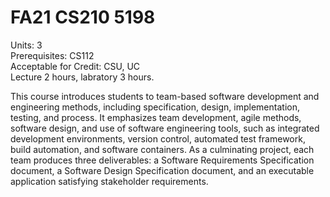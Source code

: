 # FA21 CS210 5198
Units: 3  
Prerequisites: CS112  
Acceptable for Credit: CSU, UC  
Lecture 2 hours, labratory 3 hours. 
 
This course introduces students to team-based software development and engineering methods, including specification, design, implementation, testing, and process. It emphasizes team development, agile methods, software design, and use of software engineering tools, such as integrated development environments, version control, automated test framework, build automation, and software containers. As a culminating project, each team produces three deliverables: a Software Requirements Specification document, a Software Design Specification document, and an executable application satisfying stakeholder requirements.
